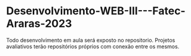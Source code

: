 # Desenvolvimento-WEB-III---Fatec-Araras-2023
Todo desenvolvimento em aula será exposto no repositorio. Projetos avaliativos terão repositórios próprios com conexão entre os mesmos.
